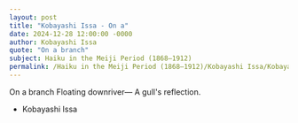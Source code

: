```yaml
---
layout: post
title: "Kobayashi Issa - On a"
date: 2024-12-28 12:00:00 -0000
author: Kobayashi Issa
quote: "On a branch"
subject: Haiku in the Meiji Period (1868–1912)
permalink: /Haiku in the Meiji Period (1868–1912)/Kobayashi Issa/Kobayashi Issa - On a
---
```


On a branch
Floating downriver—
A gull's reflection.

- Kobayashi Issa
